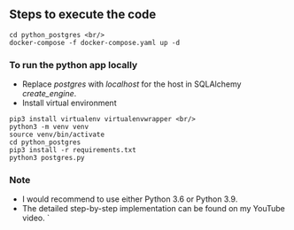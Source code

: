 ## Steps to execute the code

```
cd python_postgres <br/>
docker-compose -f docker-compose.yaml up -d
```

### To run the python app locally

* Replace *postgres* with *localhost* for the host in SQLAlchemy *create_engine*.
* Install virtual environment<br/>
```
pip3 install virtualenv virtualenvwrapper <br/>
python3 -m venv venv
source venv/bin/activate
cd python_postgres
pip3 install -r requirements.txt
python3 postgres.py
```
### Note
* I would recommend to use either Python 3.6 or Python 3.9.
* The detailed step-by-step implementation can be found on my YouTube video.
  `
